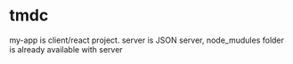 # tmdc
my-app is client/react project.
server is JSON server, node_mudules folder is already available with server
